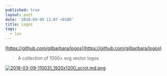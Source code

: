 ```yaml
---
published: true
layout: post
date: '2018-03-09 11:07 +0100'
title: Logos
tags:
  - luv
---
```

[https://github.com/gilbarbara/logos](https://github.com/gilbarbara/logos)

> A collection of 1000+ svg vector logos

[![2018-03-09-110031_1920x1200_scrot.md.png](https://cdn.scrot.moe/images/2018/03/09/2018-03-09-110031_1920x1200_scrot.md.png)](https://cdn.scrot.moe/images/2018/03/09/2018-03-09-110031_1920x1200_scrot.png)

